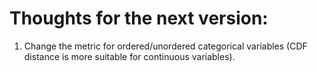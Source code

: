 
Thoughts for the next version:
==============================

1.  Change the metric for ordered/unordered categorical variables (CDF distance is more suitable for continuous variables).
